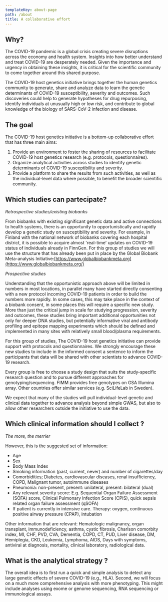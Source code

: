 ```yaml
---
templateKey: about-page
path: /about
title: A collaborative effort
---
```

## Why?

The COVID-19 pandemic is a global crisis creating severe disruptions across the economy and health system. Insights into how better understand and treat COVID-19 are desperately needed. Given the importance and urgency in obtaining these insights, it is critical for the scientific community to come together around this shared purpose.

The COVID-19 host genetics initiative brings together the human genetics community to generate, share and analyze data to learn the genetic determinants of COVID-19 susceptibility, severity and outcomes. Such discoveries could help to generate hypotheses for drug repurposing, identify individuals at unusually high or low risk, and contribute to global knowledge of the biology of SARS-CoV-2 infection and disease.

## The goal

The COVID-19 host genetics initiative is a bottom-up collaborative effort that has three main aims:

1. Provide an environment to foster the sharing of resources to facilitate COVID-19 host genetics research (e.g. protocols, questionnaires).
2. Organize analytical activities across studies to identify genetic determinants of COVID-19 susceptibility and severity.
3. Provide a platform to share the results from such activities, as well as the individual-level data where possible, to benefit the broader scientific community.

## Which studies can partecipate?



*Retrospective studies/existing biobanks*

From biobanks with existing significant genetic data and active connections to health systems, there is an opportunity to opportunistically and rapidly develop a genetic study on susceptibility and severity. For example, in Finland with the national network of biobanks covering each hospital district, it is possible to acquire almost 'real-time' updates on COVID-19 status of individuals already in FinnGen. For this group of studies we will use the structure that has already been put in place by the Global Biobank Meta-analysis Initiative:[https://www.globalbiobankmeta.org](https://www.globalbiobankmeta.org/)



*Prospective studies*

Understanding that the opportunistic approach above will be limited in numbers in most locations, in parallel many have started directly consenting with a new protocol incoming COVID-19 patients in order to build the numbers more rapidly. In some cases, this may take place in the context of a biobank consent, in some places this will require a specific new study. More than just the critical jump in scale for studying progression, severity and outcomes, these studies bring important additional opportunities not only for deeper DNA studies, but potentially informative viral and antibody profiling and epitope mapping experiments which should be defined and implemented in many sites with relatively small blood/plasma requirements.

For this group of studies, The COVID-19 host genetics initiative can provide support with protocols and questionnaires. We strongly encourage these new studies to include in the informed consent a sentence to inform the participants that data will be shared with other scientists to advance COVID-19 research.

Every group is free to choose a study design that suits the study-specific research question and to pursue different approaches for genotyping/sequencing. FIMM provides free genotypes on GSA Illumina array. Other countries offer similar services (e.g. SciLifeLab in Sweden).

We expect that many of the studies will pull individual-level genetic and clinical data together to advance analysis beyond simple GWAS, but also to allow other researchers outside the initiative to use the data.

## Which clinical information should I collect ?

*The more, the merrier*

However, this is the suggested set of information:

* Age
* Sex
* Body Mass Index
* Smoking information (past, current, never) and number of cigarettes/day
* Comorbidities; Diabetes, cardiovascular diseases, renal insufficiency, COPD, Malignant tumor, autoimmune diseases
* Pneumonia: non-present, present: unilateral, present: bilateral (dual)
* Any relevant severity score: E.g. Sequential Organ Failure Assessment (SOFA) score, Clinical Pulmonary Infection Score (CPIS), quick sepsis related organ failure assessment (qSOFA)
* If patient is currently in intensive care. Therapy: oxygen, continuous positive airway pressure (CPAP), intubation

Other information that are relevant: Hematologic malignancy, organ transplant, immunodeficiency, asthma, cystic fibrosis, Charlson comorbity index, MI, CHF, PVD, CVA, Dementia, COPD, CT, PUD, Liver disease, DM, Hemiplegia, CKD, Leukemia, Lymphoma, AIDS, Days with symptoms, antiviral at diagnosis, mortality, clinical laboratory, radiological data.



## What is the analytical strategy ?

The overall idea is to first run a quick and simple analysis to detect any large genetic effects of severe COVID-19 (e.g., HLA). Second, we will focus on a much more comprehensive analysis with more phenotyping. This might include analyses using exome or genome sequencing, RNA sequencing or immunological assays.